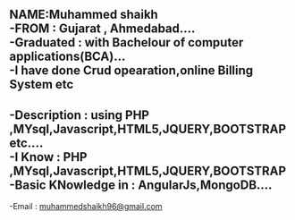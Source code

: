 
NAME:Muhammed shaikh		
-FROM : Gujarat , Ahmedabad....		
-Graduated : with Bachelour of computer applications(BCA)...		
-I have done Crud opearation,online Billing System etc		
-		
-Description : using PHP ,MYsql,Javascript,HTML5,JQUERY,BOOTSTRAP etc....		
-I Know : PHP ,MYsql,Javascript,HTML5,JQUERY,BOOTSTRAP		
-Basic KNowledge in : AngularJs,MongoDB....		
-		
-Email : muhammedshaikh96@gmail.com 
